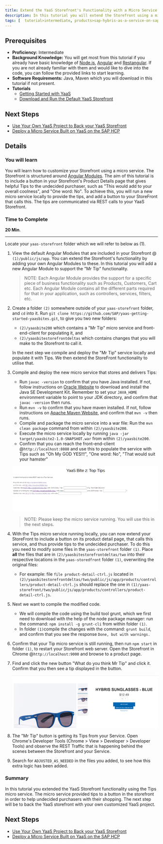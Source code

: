 ```yaml
---
title: Extend the YaaS Storefront's Functionality with a Micro Service
description: In this tutorial you will extend the Storefront using a micro service. The aim is to give helpful Tips to the undecided purchaser. You will run the Tips micro service locally and connect it to YaaS Storefront. The tips are communicated via REST calls to YaaS Storefront.
tags: [  tutorial>intermediate, products>sap-hybris-as-a-service-on-sap-hana-cloud-platform>sap-hybris-as-a-service-on-sap-hana-cloud-platform ]
---
```

## Prerequisites  
 - **Proficiency:** Intermediate
 - **Background Knowledge:** You will get most from this tutorial if you already have basic knowledge of [Node.js](https://www.youtube.com/watch?v=pU9Q6oiQNd0), [Angular](https://docs.angularjs.org/guide/directive) and [Restangular](https://github.com/mgonto/restangular#starter-guide). If you are not already familiar with them and would like to dive into the code, you can follow the provided links to start learning.
 - **Software Requirements:** Java, Maven which you will download in this tutorial if not present.
 - **Tutorials**
    - [Getting Started with YaaS](http://go.sap.com/developer/tutorials/yaas-getting-started.html)
    - [Download and Run the Default YaaS Storefront](http://go.sap.com/developer/tutorials/yaas-download-run-default-storefront.html)

## Next Steps
 - [Use Your Own YaaS Project to Back your YaaS Storefront](http://go.sap.com/developer/tutorials/yaas-create-project-backing-storefront.html)
 - [Deploy a Micro Service Built on YaaS on the SAP HCP](http://go.sap.com/developer/tutorials/yaas-deploy-run-microservice-cloud.html)

## Details
### You will learn  
You will learn how to customize your Storefront using a micro service. The Storefront is structured around [Angular Modules](https://docs.angularjs.org/guide/module). The aim of this tutorial is to include a button in your Storefront's Product Details page that gives helpful Tips to the undecided purchaser, such as "This would add to your overall coolness", and "One word: No". To achieve this, you will run a new micro service locally to provide the tips, and add a button to your StoreFront that calls this. The tips are communicated via REST calls to your YaaS Storefront.

### Time to Complete
**20 Min**.

---

Locate your `yaas-storefront` folder which we will refer to below as (1).

1. View the default Angular Modules that are included in your Storefront @ `(1)/public/js/app`. You can extend the Storefront's functionality by adding your own Angular Modules to these.  In this tutorial you will add a new Angular Module to support the "Mr Tip" functionality.

    > NOTE: Each Angular Module provides the support for a specific piece of business functionality such as Products, Customers, Cart etc. Each Angular Module contains all the different parts required for that in your application, such as controllers, services, filters, etc.

2. Create a folder `(2)` somewhere outside of your `yaas-storefront` folder, and `cd` into it.  Run `git clone https://github.com/SAP/yaas-getting-started-yaasbites.git`, to give you two new folders:
    - `(2)/yaasbite200` which contains a "Mr Tip" micro service and front-end-client for populating it, and
    - `(2)/yaasbitestorefrontdeltas` which contains changes that you will make to the Storefront to call it.

    In the next step we compile and deploy the "Mr Tip" service locally and populate it with Tips.  We then extend the StoreFront functionality to utilise that.

3. Compile and deploy the new micro service that stores and delivers Tips:
    - Run `javac -version` to confirm that you have Java installed. If not, follow instructions on [Oracle Website](http://www.oracle.com/technetwork/java/javase/downloads/index.html) to download and install the Java SE Development Kit.  Remember to set your `JAVA_HOME` environment variable to point to your JDK directory, and confirm that `javac -version` then runs.
    - Run `mvn -v` to confirm that you have maven installed. If not, follow instructions on [Apache Maven Website](https://maven.apache.org/install.html), and confirm that  `mvn -v` then runs.
    - Compile and package the micro service into a war file: Run the `mvn clean package` command from within `(2)/yaasbite200`.
    - Execute the micro service locally by running `java -jar target/yaasbite2-1.0-SNAPSHOT.war` from within `(2)/yaasbite200`.
    - Confirm that you can reach the front-end-client @`http://localhost:8080` and use this to populate the service with Tips such as "Oh My GOD YES!!!", "One word: No", "That would suit your hamster"

    ![Micro Service](yaas-bites-tips-microservice.PNG)

    > NOTE: Please keep the micro service running. You will use this in the next steps.

4. With the Tips micro service running locally, you can now extend your StoreFront to include a button on its product detail page, that calls this service, and thus provide tips to the undecided purchaser.  To do this you need to modify some files in the `yaas-storefront` folder `(1)`.   Place **all** the files that are in `(2)/yaasbitestorefrontdeltas/two` into their respective locations in the `yaas-storedfront` folder `(1)`, overwriting the original files:
    - For example: file `file product-detail-ctrl.js` located in `(2)/yaasbitestorefrontdeltas/two/public/js/app/products/controllers/product-detail-ctrl.js` should replace the one in `(1)/yaas-storefront/two/public/js/app/products/controllers/product-detail-ctrl.js`.

5. Next we want to compile the modified code.
    - We will compile the code using the build tool grunt, which we first need to download with the help of the node package manager: run the command: `npm install -g grunt-cli` from within folder `(1)`.
    - In folder `(1)`compile the changes with the command: `grunt build`, and confirm that you see the response `Done, but with warnings.`

6. Confirm that your Tip micro service is still running, then run `npm start` in folder `(1)`, to restart your Storefront web server.  Open the Storefront in Chrome @`http://localhost:9000` and browse to a product page.

7. Find and click the new button "What do you think Mr Tip" and click it.  Confirm that you then see a tip displayed in the button.

    ![Button](What-do-you-think-mr-tip.PNG)

8. The "Mr Tip" button is getting its Tips from your Service. Open Chrome's Developer Tools (Chrome > View > Developer > Developer Tools) and observe the REST Traffic that is happening behind the scenes between the Storefront and your Service.

9. Search for `ADJUSTED_AS_NEEDED` in the files you added, to see how this extra logic has been added.

### Summary
In this tutorial you extended the YaaS Storefront functionality using the Tips micro service. The micro service provided tips to a button in the storefront in order to help undecided purchasers with their shopping. The next step will be to back the YaaS storefront with your own customized YaaS project.

## Next Steps
 - [Use Your Own YaaS Project to Back your YaaS Storefront](http://go.sap.com/developer/tutorials/yaas-create-project-backing-storefront.html)
 - [Deploy a Micro Service Built on YaaS on the SAP HCP](http://go.sap.com/developer/tutorials/yaas-deploy-run-microservice-cloud.html)
